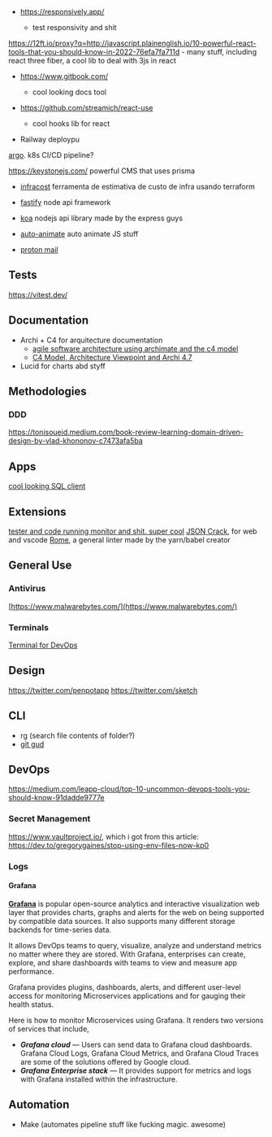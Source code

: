 - https://responsively.app/

  - test responsivity and shit

https://12ft.io/proxy?q=http://javascript.plainenglish.io/10-powerful-react-tools-that-you-should-know-in-2022-76efa7fa711d - many stuff, including react three fiber, a cool lib to deal with 3js in react

- https://www.gitbook.com/

  - cool looking docs tool

- https://github.com/streamich/react-use

  - cool hooks lib for react

- Railway deploypu

[argo](https://argoproj.github.io/workflows/#:~:text=Argo%20Workflows%20is%20an%20open,the%20workflow%20is%20a%20container.). k8s CI/CD pipeline?

https://keystonejs.com/ powerful CMS that uses prisma

- [infracost](https://www.tabnews.com.br/themarkwill/prevendo-custo-de-arquitetura-terraform) ferramenta de estimativa de custo de infra usando terraform

- [fastify](https://www.fastify.io/) node api framework
- [koa](https://koajs.com/) nodejs api library made by the express guys

- [auto-animate](https://auto-animate.formkit.com/) auto animate JS stuff

- [proton mail](https://medium.com/illumination/gmail-is-dead-and-something-new-is-replacing-it-bc3623a11fbe)

## Tests
https://vitest.dev/

## Documentation
- Archi + C4 for arquitecture documentation
  - [agile software architecture using archimate and the c4 model](https://medium.com/@jeanb.rocher/agile-software-architecture-using-archimate-and-the-c4-model-e98c15e75106)
  - [C4 Model, Architecture Viewpoint and Archi 4.7](https://www.archimatetool.com/blog/2020/04/18/c4-model-architecture-viewpoint-and-archi-4-7/)
- Lucid for charts abd styff

## Methodologies
### DDD
https://tonisoueid.medium.com/book-review-learning-domain-driven-design-by-vlad-khononov-c7473afa5ba


## Apps
[cool looking SQL client](https://terminalroot.com.br/2022/08/instale-esse-cliente-sql-que-tem-uma-interface-moderna.html?fbclid=IwAR2Z_lq9hbj9wZoeeCI2fn9dO0Xm6uXNZ4IdFmuXr7nuQomdTLtlHuGdnN0)

## Extensions
[tester and code running monitor and shit. super cool](https://itnext.io/sprkl-vscode-extension-for-node-js-5bc40e0ee354)
[JSON Crack](https://jsoncrack.com/), for web and vscode
[Rome](https://rome.tools/), a general linter made by the yarn/babel creator

## General Use
### Antivirus
[https://www.malwarebytes.com/](https://www.malwarebytes.com/)

### Terminals
[Terminal for DevOps](http://medium.com/@april-4/a-quicker-and-better-terminal-for-devops-70670468a221)

## Design
https://twitter.com/penpotapp
https://twitter.com/sketch

## CLI
- rg (search file contents of folder?)
- [git gud](https://github.com/GitGud-org/GitGud)

## DevOps
https://medium.com/leapp-cloud/top-10-uncommon-devops-tools-you-should-know-91dadde9777e

### Secret Management
https://www.vaultproject.io/, which i got from this article: https://dev.to/gregorygaines/stop-using-env-files-now-kp0

### Logs
#### **Grafana**
[**Grafana**](https://grafana.com/) is popular open-source analytics and interactive visualization web layer that provides charts, graphs and alerts for the web on being supported by compatible data sources. It also supports many different storage backends for time-series data.

It allows DevOps teams to query, visualize, analyze and understand metrics no matter where they are stored. With Grafana, enterprises can create, explore, and share dashboards with teams to view and measure app performance.

Grafana provides plugins, dashboards, alerts, and different user-level access for monitoring Microservices applications and for gauging their health status.

Here is how to monitor Microservices using Grafana. It renders two versions of services that include,

-   **_Grafana cloud_** — Users can send data to Grafana cloud dashboards. Grafana Cloud Logs, Grafana Cloud Metrics, and Grafana Cloud Traces are some of the solutions offered by Google cloud.
-   **_Grafana Enterprise stack_** — It provides support for metrics and logs with Grafana installed within the infrastructure.

## Automation 
- Make (automates pipeline stuff like fucking magic. awesome)